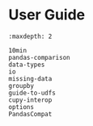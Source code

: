 # User Guide

```{toctree}
:maxdepth: 2

10min
pandas-comparison
data-types
io
missing-data
groupby
guide-to-udfs
cupy-interop
options
PandasCompat
```
